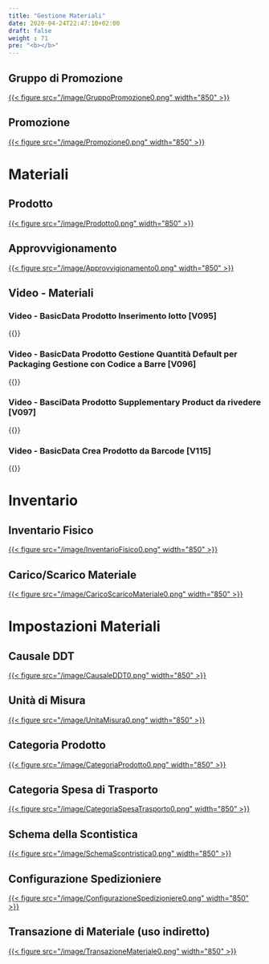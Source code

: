 ```yaml
---
title: "Gestione Materiali"
date: 2020-04-24T22:47:10+02:00
draft: false
weight : 71
pre: "<b></b>"
---
```


## Gruppo di Promozione
[{{< figure src="/image/GruppoPromozione0.png"  width="850"  >}}](/image/GruppoPromozione0.png)

## Promozione
[{{< figure src="/image/Promozione0.png"  width="850"  >}}](/image/Promozione0.png)

# Materiali 

## Prodotto
[{{< figure src="/image/Prodotto0.png"  width="850"  >}}](/image/Prodotto0.png)

## Approvvigionamento
[{{< figure src="/image/Approvvigionamento0.png"  width="850"  >}}](/image/Approvvigionamento0.png)


## Video - Materiali 

### Video - BasicData Prodotto Inserimento lotto [V095]
{{<youtube voBwasAboM4>}}

### Video - BasicData Prodotto Gestione Quantità Default per Packaging   Gestione con Codice a Barre [V096]
{{<youtube IkfERa-Fkfw>}}

### Video - BasciData Prodotto Supplementary Product da rivedere [V097]
{{<youtube k2EyCK0CBJ0>}}

### Video - BasicData Crea Prodotto da Barcode [V115]
{{<youtube o040_55_F-Q>}}

# Inventario

## Inventario Fisico
[{{< figure src="/image/InventarioFisico0.png"  width="850"  >}}](/image/InventarioFisico0.png)

## Carico/Scarico Materiale
[{{< figure src="/image/CaricoScaricoMateriale0.png"  width="850"  >}}](/image/CaricoScaricoMateriale0.png)


# Impostazioni Materiali

## Causale DDT
[{{< figure src="/image/CausaleDDT0.png"  width="850"  >}}](/image/CausaleDDT0.png)

## Unità di Misura
[{{< figure src="/image/UnitaMisura0.png"  width="850"  >}}](/image/UnitaMisura0.png)

## Categoria Prodotto
[{{< figure src="/image/CategoriaProdotto0.png"  width="850"  >}}](/image/CategoriaProdotto0.png)

## Categoria Spesa di Trasporto
[{{< figure src="/image/CategoriaSpesaTrasporto0.png"  width="850"  >}}](/image/CategoriaSpesaTrasporto0.png)

## Schema della Scontistica
[{{< figure src="/image/SchemaScontristica0.png"  width="850"  >}}](/image/SchemaScontristica0.png)

## Configurazione Spedizioniere
[{{< figure src="/image/ConfigurazioneSpedizioniere0.png"  width="850"  >}}](/image/ConfigurazioneSpedizioniere0.png)

## Transazione di Materiale (uso indiretto)
[{{< figure src="/image/TransazioneMateriale0.png"  width="850"  >}}](/image/TransazioneMateriale0.png)

